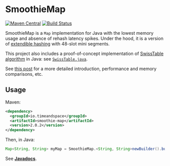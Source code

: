 # SmoothieMap

[![Maven Central](https://maven-badges.herokuapp.com/maven-central/io.timeandspace/smoothie-map/badge.svg)](https://maven-badges.herokuapp.com/maven-central/io.timeandspace/smoothie-map)
[![Build Status](https://travis-ci.org/TimeAndSpaceIO/SmoothieMap.svg?branch=2.x)](https://travis-ci.org/TimeAndSpaceIO/SmoothieMap)

SmoothieMap is a `Map` implementation for Java with the lowest memory usage and absence of rehash latency spikes.
Under the hood, it is a version of [extendible hashing](https://en.wikipedia.org/wiki/Extendible_hashing) with 48-slot
mini segments.

This project also includes a proof-of-concept implementation of [SwissTable algorithm](
https://abseil.io/blog/20180927-swisstables) in Java: see [`SwissTable.java`](
https://github.com/TimeAndSpaceIO/SmoothieMap/blob/2.x/src/main/java/io/timeandspace/smoothie/SwissTable.java).

See [this post](https://medium.com/@leventov/smoothiemap-2-the-lowest-memory-hash-table-ever-6bebd06780a3) for a more
detailed introduction, performance and memory comparisons, etc.

## Usage

Maven:
```xml
<dependency>
  <groupId>io.timeandspace</groupId>
  <artifactId>smoothie-map</artifactId>
  <version>2.0.2</version>
</dependency>
```

Then, in Java:
```java
Map<String, String> myMap = SmoothieMap.<String, String>newBuilder().build();
```

See [**Javadocs**](http://timeandspaceio.github.io/SmoothieMap/api/io/timeandspace/smoothie/package-summary.html).
